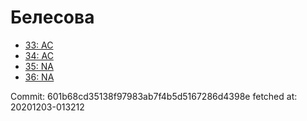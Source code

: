 # Белесова
- [33: AC](33.md)
- [34: AC](34.md)
- [35: NA](35.md)
- [36: NA](36.md)

Commit: 601b68cd35138f97983ab7f4b5d5167286d4398e
 fetched at: 20201203-013212

